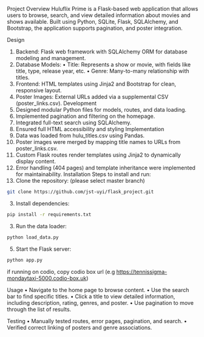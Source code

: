 Project Overview
Huluflix Prime is a Flask-based web application that allows users to browse, search, and view detailed information about movies and shows available. Built using Python, SQLite, Flask, SQLAlchemy, and Bootstrap, the application supports pagination, and poster integration.

Design
1.	Backend: Flask web framework with SQLAlchemy ORM for database modeling and management.
2.	Database Models:
•	Title: Represents a show or movie, with fields like title, type, release year, etc.
•	Genre: Many-to-many relationship with titles.
3.	Frontend: HTML templates using Jinja2 and Bootstrap for clean, responsive layout.
4.	Poster Images: External URLs added via a supplemental CSV (poster_links.csv).
Development
1.	Designed modular Python files for models, routes, and data loading.
2.	Implemented pagination and filtering on the homepage.
3.	Integrated full-text search using SQLAlchemy.
4.	Ensured full HTML accessibility and styling
Implementation
1.	Data was loaded from hulu_titles.csv using Pandas.
2.	Poster images were merged by mapping title names to URLs from poster_links.csv.
3.	Custom Flask routes render templates using Jinja2 to dynamically display content.
4.	Error handling (404 pages) and template inheritance were implemented for maintainability.
Installation
Steps to install and run:
1.	Clone the repository: (please select master branch)
   ```bash
git clone https://github.com/jst-uyi/flask_project.git
```
3.	Install dependencies:
```bash
pip install -r requirements.txt
```
3.	Run the data loader:
   ```bash
python load_data.py
```
5.	Start the Flask server:
   ```bash
python app.py
```
if running on codio, copy codio box url (e.g https://tennissigma-mondaytaxi-5000.codio-box.uk)

Usage
•	Navigate to the home page to browse content.
•	Use the search bar to find specific titles.
•	Click a title to view detailed information, including description, rating, genres, and poster.
•	Use pagination to move through the list of results.

Testing
•	Manually tested routes, error pages, pagination, and search.
•	Verified correct linking of posters and genre associations.


